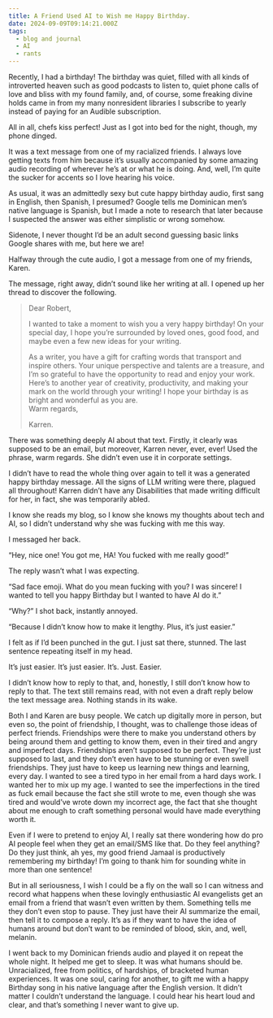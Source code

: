 ```yaml
---
title: A Friend Used AI to Wish me Happy Birthday.
date: 2024-09-09T09:14:21.000Z
tags:
  - blog and journal
  - AI
  - rants
---
```


Recently, I had a birthday! The birthday was quiet, filled with all kinds of introverted heaven such as good podcasts to listen to, quiet phone calls of love and bliss with my found family, and, of course, some freaking divine holds came in from my many nonresident libraries I subscribe to yearly instead of paying for an Audible subscription.

All in all, chefs kiss perfect! Just as I got into bed for the night, though, my phone dinged.

It was a text message from one of my racialized friends. I always love getting texts from him because it’s usually accompanied by some amazing audio recording of wherever he’s at or what he is doing. And, well, I’m quite the sucker for accents so I love hearing his voice.

As usual, it was an admittedly sexy but cute happy birthday audio, first sang in English, then Spanish, I presumed? Google tells me Dominican men’s native language is Spanish, but I made a note to research that later because I suspected the answer was either simplistic or wrong somehow.

Sidenote, I never thought I’d be an adult second guessing basic links Google shares with me, but here we are!

Halfway through the cute audio, I got a message from one of my friends, Karen.

The message, right away, didn’t sound like her writing at all. I opened up her thread to discover the following.

> Dear Robert,
>
> I wanted to take a moment to wish you a very happy birthday! On your special day, I hope you’re surrounded by loved ones, good food, and maybe even a few new ideas for your writing.
>
> As a writer, you have a gift for crafting words that transport and inspire others. Your unique perspective and talents are a treasure, and I’m so grateful to have the opportunity to read and enjoy your work.  
> Here’s to another year of creativity, productivity, and making your mark on the world through your writing! I hope your birthday is as bright and wonderful as you are.  
> Warm regards,
>
> Karren.

There was something deeply AI about that text. Firstly, it clearly was supposed to be an email, but moreover, Karren never, ever, ever! Used the phrase, warm regards. She didn’t even use it in corporate settings.

I didn’t have to read the whole thing over again to tell it was a generated happy birthday message. All the signs of LLM writing were there, plagued all throughout! Karren didn’t have any Disabilities that made writing difficult for her, in fact, she was temporarily abled.

I know she reads my blog, so I know she knows my thoughts about tech and AI, so I didn’t understand why she was fucking with me this way.

I messaged her back.

“Hey, nice one! You got me, HA! You fucked with me really good!”

The reply wasn’t what I was expecting.

“Sad face emoji. What do you mean fucking with you? I was sincere! I wanted to tell you happy Birthday but I wanted to have AI do it.”

“Why?” I shot back, instantly annoyed.

“Because I didn’t know how to make it lengthy. Plus, it’s just easier.”

I felt as if I’d been punched in the gut. I just sat there, stunned. The last sentence repeating itself in my head.

It’s just easier. It’s just easier. It’s. Just. Easier.

I didn’t know how to reply to that, and, honestly, I still don’t know how to reply to that. The text still remains read, with not even a draft reply below the text message area. Nothing stands in its wake.

Both I and Karen are busy people. We catch up digitally more in person, but even so, the point of friendship, I thought, was to challenge those ideas of perfect friends. Friendships were there to make you understand others by being around them and getting to know them, even in their tired and angry and imperfect days. Friendships aren’t supposed to be perfect. They’re just supposed to last, and they don’t even have to be stunning or even swell friendships. They just have to keep us learning new things and learning, every day. I wanted to see a tired typo in her email from a hard days work. I wanted her to mix up my age. I wanted to see the imperfections in the tired as fuck email because the fact she still wrote to me, even though she was tired and would’ve wrote down my incorrect age, the fact that she thought about me enough to craft something personal would have made everything worth it.

Even if I were to pretend to enjoy AI, I really sat there wondering how do pro AI people feel when they get an email/SMS like that. Do they feel anything? Do they just think, ah yes, my good friend Jamaal is productively remembering my birthday! I’m going to thank him for sounding white in more than one sentence!

But in all seriousness, I wish I could be a fly on the wall so I can witness and record what happens when these lovingly enthusiastic AI evangelists get an email from a friend that wasn’t even written by them. Something tells me they don’t even stop to pause. They just have their AI summarize the email, then tell it to compose a reply. It’s as if they want to have the idea of humans around but don’t want to be reminded of blood, skin, and, well, melanin.

I went back to my Dominican friends audio and played it on repeat the whole night. It helped me get to sleep. It was what humans should be. Unracialized, free from politics, of hardships, of bracketed human experiences. It was one soul, caring for another, to gift me with a happy Birthday song in his native language after the English version. It didn’t matter I couldn’t understand the language. I could hear his heart loud and clear, and that’s something I never want to give up.
